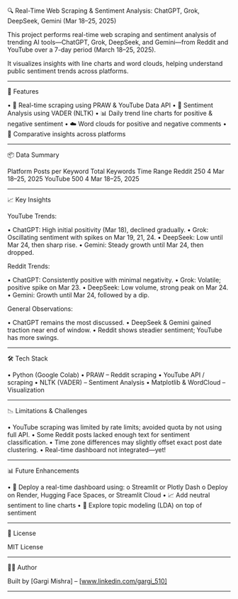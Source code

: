 🔍 Real-Time Web Scraping & Sentiment Analysis: ChatGPT, Grok, DeepSeek, Gemini (Mar 18–25, 2025)

This project performs real-time web scraping and sentiment analysis of trending AI tools—ChatGPT, Grok, DeepSeek, and Gemini—from Reddit and YouTube over a 7-day period (March 18–25, 2025).

It visualizes insights with line charts and word clouds, helping understand public sentiment trends across platforms.
________________________________________

🚀 Features

•	🔄 Real-time scraping using PRAW & YouTube Data API
•	💬 Sentiment Analysis using VADER (NLTK)
•	📊 Daily trend line charts for positive & negative sentiment
•	☁️ Word clouds for positive and negative comments
•	🧠 Comparative insights across platforms
________________________________________

📦 Data Summary

Platform	Posts per Keyword	Total Keywords	Time Range
Reddit	250	4	Mar 18–25, 2025
YouTube	500	4	Mar 18–25, 2025
________________________________________

📈 Key Insights

YouTube Trends:

•	ChatGPT: High initial positivity (Mar 18), declined gradually.
•	Grok: Oscillating sentiment with spikes on Mar 19, 21, 24.
•	DeepSeek: Low until Mar 24, then sharp rise.
•	Gemini: Steady growth until Mar 24, then dropped.

Reddit Trends:

•	ChatGPT: Consistently positive with minimal negativity.
•	Grok: Volatile; positive spike on Mar 23.
•	DeepSeek: Low volume, strong peak on Mar 24.
•	Gemini: Growth until Mar 24, followed by a dip.

General Observations:

•	ChatGPT remains the most discussed.
•	DeepSeek & Gemini gained traction near end of window.
•	Reddit shows steadier sentiment; YouTube has more swings.
________________________________________

🛠 Tech Stack

•	Python (Google Colab)
•	PRAW – Reddit scraping
•	YouTube API / scraping
•	NLTK (VADER) – Sentiment Analysis
•	Matplotlib & WordCloud – Visualization
________________________________________

📉 Limitations & Challenges

•	YouTube scraping was limited by rate limits; avoided quota by not using full API.
•	Some Reddit posts lacked enough text for sentiment classification.
•	Time zone differences may slightly offset exact post date clustering.
•	Real-time dashboard not integrated—yet!
________________________________________

📊 Future Enhancements

•	📡 Deploy a real-time dashboard using:
o	Streamlit or Plotly Dash
o	Deploy on Render, Hugging Face Spaces, or Streamlit Cloud
•	📈 Add neutral sentiment to line charts
•	🧠 Explore topic modeling (LDA) on top of sentiment

________________________________________

📄 License

MIT License
________________________________________

👩‍💻 Author

Built by [Gargi Mishra] – [www.linkedin.com/gargi_510]
________________________________________


